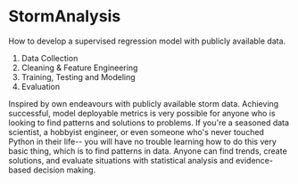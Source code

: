 # StormAnalysis
How to develop a supervised regression model with publicly available data.

1. Data Collection
2. Cleaning & Feature Engineering
3. Training, Testing and Modeling
4. Evaluation

Inspired by own endeavours with publicly available storm data. Achieving successful, model deployable metrics is very possible for anyone who is looking to find patterns and solutions to problems. If you're a seasoned data scientist, a hobbyist engineer, or even someone who's never touched Python in their life-- you will have no trouble learning how to do this very basic thing, which is to find patterns in data. Anyone can find trends, create solutions, and evaluate situations with statistical analysis and evidence-based decision making.
